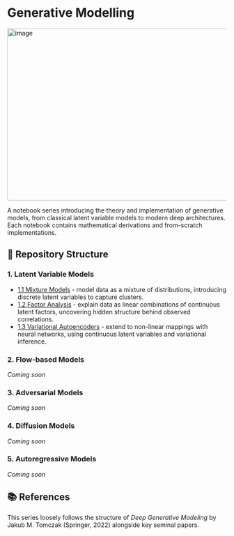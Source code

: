 # Generative Modelling

<img width="995" height="395" alt="image" src="https://github.com/user-attachments/assets/a568cc5d-f162-446f-8eda-60c84285eed5" />

A notebook series introducing the theory and implementation of generative models, from classical latent variable models to modern deep architectures. Each notebook contains mathematical derivations and from-scratch implementations.

## 📂 Repository Structure

### 1. Latent Variable Models
- [1.1 Mixture Models](./1.%20Latent%20Variable%20Models/1.1%20Mixture%20Models.ipynb/) - model data as a mixture of distributions, introducing discrete latent variables to capture clusters.
- [1.2 Factor Analysis](./1.%20Latent%20Variable%20Models/1.2%20Factor%20Analysis.ipynb) - explain data as linear combinations of continuous latent factors, uncovering hidden structure behind observed correlations.
- [1.3 Variational Autoencoders](./1.%20Latent%20Variable%20Models/1.3%20Variational%20Autoencoders.ipynb) - extend to non-linear mappings with neural networks, using continuous latent variables and variational inference.

### 2. Flow-based Models
*Coming soon*

### 3. Adversarial Models
*Coming soon*

### 4. Diffusion Models
*Coming soon*

### 5. Autoregressive Models
*Coming soon*

## 📚 References
This series loosely follows the structure of *Deep Generative Modeling* by Jakub M. Tomczak (Springer, 2022) alongside key seminal papers.
